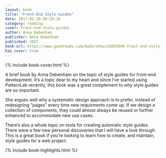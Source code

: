 ```yaml
---
layout: book
title: "Front-End Style Guides"
date: 2017-02-20 09:29:32
category: reading
cover: front-end-style-guides
author: Anna Debenham
publisher: Anna Debenham
published: 2017
book-url: https://www.goodreads.com/book/show/33655949-front-end-style-guides
has_cover: true
---
```

{% include book-cover.html %}

A brief book by Anna Debenham on the topic of style guides for front-end development. It’s a topic dear to my heart and since I’ve started using PatternLab recently, this book was a great complement to why style guides are so important.

She argues well why a systematic design approach is to prefer, instead of redesigning “pages” every time new requirments come up. If we design a collection of components, they could almost always be reused or further enhanced to accommodate new use cases.

There’s also a whole topic on tools for creating automatic style guides. There were a few new personal discoveries that I will have a look through. This is a great book if you’re looking to learn how to create, and maintain, style guides for a web project.

{% include book-highlights.html %}
